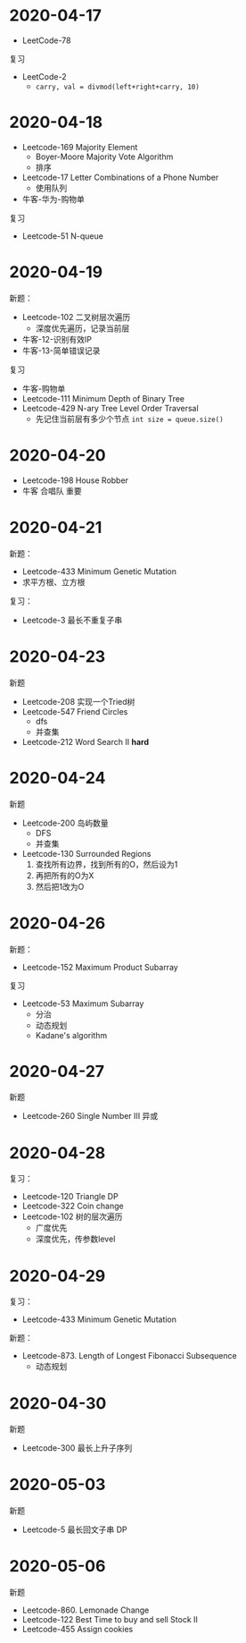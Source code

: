 # 2020-04-17

- LeetCode-78

复习
- LeetCode-2
  - `carry, val = divmod(left+right+carry, 10)`

# 2020-04-18

- Leetcode-169 Majority Element
  - Boyer-Moore Majority Vote Algorithm
  - 排序
- Leetcode-17 Letter Combinations of a Phone Number
  - 使用队列
- 牛客-华为-购物单

复习
- Leetcode-51 N-queue

# 2020-04-19

新题：
- Leetcode-102 二叉树层次遍历
  - 深度优先遍历，记录当前层
- 牛客-12-识别有效IP
- 牛客-13-简单错误记录

复习
- 牛客-购物单
- Leetcode-111 Minimum Depth of Binary Tree
- Leetcode-429 N-ary Tree Level Order Traversal
  - 先记住当前层有多少个节点 `int size = queue.size()`


# 2020-04-20

- Leetcode-198 House Robber
- 牛客 合唱队  重要


# 2020-04-21

新题：
- Leetcode-433 Minimum Genetic Mutation
- 求平方根、立方根

复习：
- Leetcode-3 最长不重复子串

# 2020-04-23

新题
- Leetcode-208 实现一个Tried树
- Leetcode-547 Friend Circles
  - dfs
  - 并查集
- Leetcode-212 Word Search II **hard**

# 2020-04-24

新题
- Leetcode-200 岛屿数量 
  - DFS
  - 并查集
- Leetcode-130 Surrounded Regions
  1. 查找所有边界，找到所有的O，然后设为1
  2. 再把所有的O为X
  3. 然后把1改为O

# 2020-04-26

新题：
- Leetcode-152 Maximum Product Subarray

复习
- Leetcode-53 Maximum Subarray
  - 分治
  - 动态规划
  - Kadane's algorithm


# 2020-04-27

新题
- Leetcode-260 Single Number III 异或


# 2020-04-28

复习：
- Leetcode-120 Triangle DP
- Leetcode-322 Coin change
- Leetcode-102 树的层次遍历
  - 广度优先
  - 深度优先，传参数level



# 2020-04-29

复习：
- Leetcode-433 Minimum Genetic Mutation

新题：
- Leetcode-873. Length of Longest Fibonacci Subsequence
  - 动态规划
  

# 2020-04-30

新题
- Leetcode-300 最长上升子序列

# 2020-05-03

新题
- Leetcode-5 最长回文子串 DP


# 2020-05-06

新题
- Leetcode-860. Lemonade Change
- Leetcode-122 Best Time to buy and sell Stock II
- Leetcode-455 Assign cookies